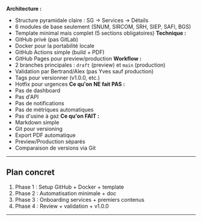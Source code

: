 **Architecture :**
- Structure pyramidale claire : SG → Services → Détails
- 6 modules de base seulement (SNUM, SIRCOM, SRH, SIEP, SAFI, BGS)
- Template minimal mais complet (5 sections obligatoires)
**Technique :**
- GitHub privé (pas GitLab)
- Docker pour la portabilité locale
- GitHub Actions simple (build + PDF)
- GitHub Pages pour preview/production
**Workflow :**
- 2 branches principales : `draft` (preview) et `main` (production)
- Validation par Bertrand/Alex (pas Yves sauf production)
- Tags pour versionner (v1.0.0, etc.)
- Hotfix pour urgences
**Ce qu'on NE fait PAS :**
- Pas de dashboard
- Pas d'API
- Pas de notifications
- Pas de métriques automatiques
- Pas d'usine à gaz
**Ce qu'on FAIT :**
- Markdown simple
- Git pour versioning
- Export PDF automatique
- Preview/Production séparés
- Comparaison de versions via Git
---
## Plan concret 

1. Phase  1 : Setup GitHub + Docker + template
2. Phase 2 : Automatisation minimale + doc
3. Phase 3 : Onboarding services + premiers contenus
4. Phase 4 : Review + validation + v1.0.0

---
